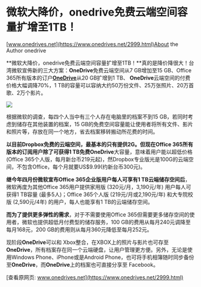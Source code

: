 # 微软大降价，onedrive免费云端空间容量扩增至1TB！

[www.onedrives.net](https://www.onedrives.net/2999.html)About the Author onedrive

**微软大降价，onedrive免费云端空间容量扩增至1TB！**真的是降价降很大！台湾微软宣佈新的三大方案：**OneDrive**免费云端空间从7 GB增加至15 GB、Office 365所有版本的订户[**OneDrive**](https://www.onedrives.net/tag/onedrive/)从20 GB扩增到1 TB、 **OneDrive**云端空间的付费价格大幅调降70%，1 TB的容量可以容纳大约50万份文件、25万张照片、20万首歌、2万个影片。

[![](https://cubox.pro/c/filters:no_upscale()?imageUrl=https%3A%2F%2Fwww.onedrives.net%2Fwp-content%2Fuploads%2F2021%2F01%2F72xq7ell.bmp)](https://www.onedrives.net/wp-content/uploads/2021/01/72xq7ell.bmp)

根据微软的调查，每四个人当中有三个人存在电脑里的档案不到15 GB，若同时考虑到储存在其他装置的档案，15 GB的免费空间容量能让使用者将所有文件、影片和照片等，存放在同一个地方，省去档案移转搬动所花费的时间。

**以目前Dropbox免费的云端空间，最基本的只有提供2G。**但现在Office 365所有版本的订阅用户除了可获得1 TB免费**OneDrive**大容量，意味着用户能以超低价格(Office 365个人版，每月新台币219元起)，然Dropbox专业版光是100G的云端空间，不包含Office，每个月就要US$9.99(约新台币300元)。

**继今年四月份微软宣布Office 365企业版用户每人可享有1 TB云端储存空间后**，微软再度为其他Office 365用户提供家用版 (320元/月，3,190元/年) 用户每人可获得1 TB容量 (最多5人)；Office 365个人版 (219元/月或2,190元/年) 和大专院校版 (2,590元/4年) 的用户，每人也能享有1 TB的云端储存空间。

**而为了提供更多弹性的需求**，对于不需要使用Office 365但需要更多储存空间的使用者，微软也提供超低月付费型的储存服务，100 GB的费用从每月240元调降至每月168元，200 GB的费用则从每月360元降低至每月252元。

现阶段**OneDrive**可以和 Xbox整合，在XBOX上的照片与影片也可存至**OneDrive**，所有档案存在同一个云端硬盘，让用户管理更方便。另外，无论是使用Windows Phone、iPhone或是Android Phone，也可将手机相簿随时同步备份至**OneDrive**，而**OneDrive**上的档案也可直接分享至 Facebook。

[查看原网页: www.onedrives.net](https://www.onedrives.net/2999.html)